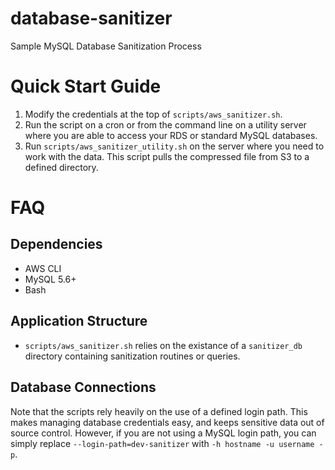 # database-sanitizer
Sample MySQL Database Sanitization Process

# Quick Start Guide
1. Modify the credentials at the top of `scripts/aws_sanitizer.sh`.
2. Run the script on a cron or from the command line on a utility server
where you are able to access your RDS or standard MySQL databases. 
3. Run `scripts/aws_sanitizer_utility.sh` on the server where you need to work 
with the data. This script pulls the compressed file from S3 to a defined 
directory.

# FAQ
## Dependencies
* AWS CLI
* MySQL 5.6+
* Bash

## Application Structure
* `scripts/aws_sanitizer.sh` relies on the existance of a `sanitizer_db` directory
 containing sanitization routines or queries.

## Database Connections
Note that the scripts rely heavily on the use of a defined login path. 
This makes managing database credentials easy, and keeps sensitive data 
out of source control. However, if you are not using a MySQL login path, 
you can simply replace `--login-path=dev-sanitizer` with 
`-h hostname -u username -p`.
